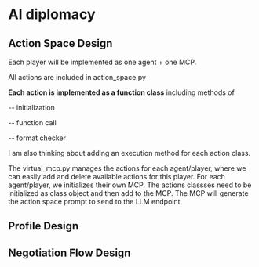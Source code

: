 # AI diplomacy

## Action Space Design

Each player will be implemented as one agent + one MCP. 

All actions are included in action_space.py

**Each action is implemented as a function class** including methods of

-- initialization

-- function call

-- format checker

I am also thinking about adding an execution method for each action class.

The virtual_mcp.py manages the actions for each agent/player, where we can easily add and delete available actions for this player. For each agent/player, we initializes their own MCP. The actions classses need to be initialized as class object and then add to the MCP. The MCP will generate the action space prompt to send to the LLM endpoint.


## Profile Design 



## Negotiation Flow Design
